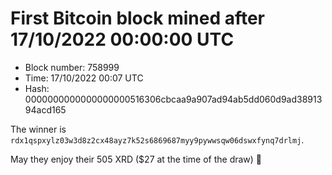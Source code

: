 # First Bitcoin block mined after 17/10/2022 00:00:00 UTC

* Block number: 758999
* Time: 17/10/2022 00:07 UTC
* Hash: 0000000000000000000516306cbcaa9a907ad94ab5dd060d9ad3891394acd165

The winner is `rdx1qspxylz03w3d8z2cx48ayz7k52s6869687myy9pywwsqw06dswxfynq7drlmj`.

May they enjoy their 505 XRD ($27 at the time of the draw) 🙏